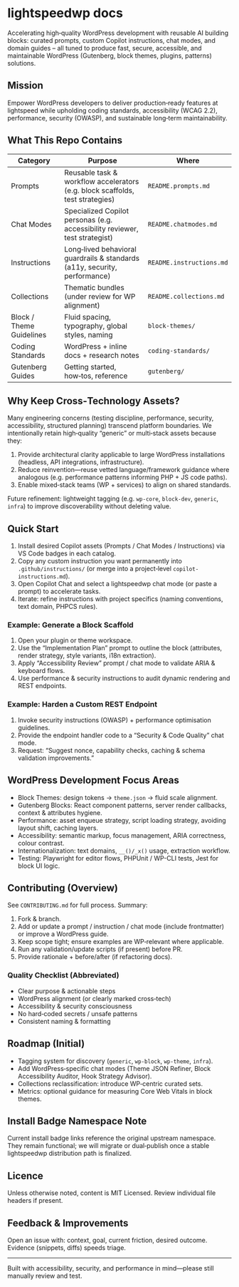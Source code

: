 <!-- lightspeedwp root documentation -->

# lightspeedwp docs

Accelerating high‑quality WordPress development with reusable AI building blocks: curated prompts, custom Copilot instructions, chat modes, and domain guides – all tuned to produce fast, secure, accessible, and maintainable WordPress (Gutenberg, block themes, plugins, patterns) solutions.

## Mission

Empower WordPress developers to deliver production‑ready features at lightspeed while upholding coding standards, accessibility (WCAG 2.2), performance, security (OWASP), and sustainable long‑term maintainability.

## What This Repo Contains

| Category                 | Purpose                                                                       | Where                    |
| ------------------------ | ----------------------------------------------------------------------------- | ------------------------ |
| Prompts                  | Reusable task & workflow accelerators (e.g. block scaffolds, test strategies) | `README.prompts.md`      |
| Chat Modes               | Specialized Copilot personas (e.g. accessibility reviewer, test strategist)   | `README.chatmodes.md`    |
| Instructions             | Long‑lived behavioral guardrails & standards (a11y, security, performance)    | `README.instructions.md` |
| Collections              | Thematic bundles (under review for WP alignment)                              | `README.collections.md`  |
| Block / Theme Guidelines | Fluid spacing, typography, global styles, naming                              | `block-themes/`          |
| Coding Standards         | WordPress + inline docs + research notes                                      | `coding-standards/`      |
| Gutenberg Guides         | Getting started, how‑tos, reference                                           | `gutenberg/`             |

## Why Keep Cross‑Technology Assets?

Many engineering concerns (testing discipline, performance, security, accessibility, structured planning) transcend platform boundaries. We intentionally retain high‑quality “generic” or multi‑stack assets because they:

1. Provide architectural clarity applicable to large WordPress installations (headless, API integrations, infrastructure).
2. Reduce reinvention—reuse vetted language/framework guidance where analogous (e.g. performance patterns informing PHP + JS code paths).
3. Enable mixed‑stack teams (WP + services) to align on shared standards.

Future refinement: lightweight tagging (e.g. `wp-core`, `block-dev`, `generic`, `infra`) to improve discoverability without deleting value.

## Quick Start

1. Install desired Copilot assets (Prompts / Chat Modes / Instructions) via VS Code badges in each catalog.
2. Copy any custom instruction you want permanently into `.github/instructions/` (or merge into a project‑level `copilot-instructions.md`).
3. Open Copilot Chat and select a lightspeedwp chat mode (or paste a prompt) to accelerate tasks.
4. Iterate: refine instructions with project specifics (naming conventions, text domain, PHPCS rules).

### Example: Generate a Block Scaffold

1. Open your plugin or theme workspace.
2. Use the “Implementation Plan” prompt to outline the block (attributes, render strategy, style variants, i18n extraction).
3. Apply “Accessibility Review” prompt / chat mode to validate ARIA & keyboard flows.
4. Use performance & security instructions to audit dynamic rendering and REST endpoints.

### Example: Harden a Custom REST Endpoint

1. Invoke security instructions (OWASP) + performance optimisation guidelines.
2. Provide the endpoint handler code to a “Security & Code Quality” chat mode.
3. Request: “Suggest nonce, capability checks, caching & schema validation improvements.”

## WordPress Development Focus Areas

- Block Themes: design tokens → `theme.json` → fluid scale alignment.
- Gutenberg Blocks: React component patterns, server render callbacks, context & attributes hygiene.
- Performance: asset enqueue strategy, script loading strategy, avoiding layout shift, caching layers.
- Accessibility: semantic markup, focus management, ARIA correctness, colour contrast.
- Internationalization: text domains, `__()/_x()` usage, extraction workflow.
- Testing: Playwright for editor flows, PHPUnit / WP-CLI tests, Jest for block UI logic.

## Contributing (Overview)

See `CONTRIBUTING.md` for full process. Summary:

1. Fork & branch.
2. Add or update a prompt / instruction / chat mode (include frontmatter) or improve a WordPress guide.
3. Keep scope tight; ensure examples are WP‑relevant where applicable.
4. Run any validation/update scripts (if present) before PR.
5. Provide rationale + before/after (if refactoring docs).

### Quality Checklist (Abbreviated)

- Clear purpose & actionable steps
- WordPress alignment (or clearly marked cross‑tech)
- Accessibility & security consciousness
- No hard‑coded secrets / unsafe patterns
- Consistent naming & formatting

## Roadmap (Initial)

- Tagging system for discovery (`generic`, `wp-block`, `wp-theme`, `infra`).
- Add WordPress‑specific chat modes (Theme JSON Refiner, Block Accessibility Auditor, Hook Strategy Advisor).
- Collections reclassification: introduce WP‑centric curated sets.
- Metrics: optional guidance for measuring Core Web Vitals in block themes.

## Install Badge Namespace Note

Current install badge links reference the original upstream namespace. They remain functional; we will migrate or dual‑publish once a stable lightspeedwp distribution path is finalized.

## Licence

Unless otherwise noted, content is MIT Licensed. Review individual file headers if present.

## Feedback & Improvements

Open an issue with: context, goal, current friction, desired outcome. Evidence (snippets, diffs) speeds triage.

---

Built with accessibility, security, and performance in mind—please still manually review and test.
